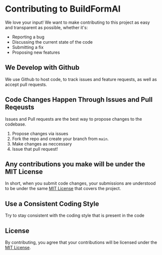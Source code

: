 # Contributing to BuildFormAI
We love your input! We want to make contributing to this project as easy and transparent as possible, whether it's:

- Reporting a bug
- Discussing the current state of the code
- Submitting a fix
- Proposing new features

## We Develop with Github
We use Github to host code, to track issues and feature requests, as well as accept pull requests.

## Code Changes Happen Through Issues and Pull Reqeusts
Issues and Pull requests are the best way to propose changes to the codebase.

1. Propose changes via issues
2. Fork the repo and create your branch from `main`.
3. Make changes as neccessary
6. Issue that pull request!

## Any contributions you make will be under the MIT License
In short, when you submit code changes, your submissions are understood to be under the same [MIT License](https://choosealicense.com/licenses/mit/) that covers the project. 

## Use a Consistent Coding Style
Try to stay consistent with the coding style that is present in the code

## License
By contributing, you agree that your contributions will be licensed under the [MIT License](https://choosealicense.com/licenses/mit/).
